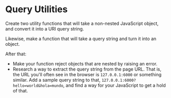 # Query Utilities

Create two utility functions that will take a non-nested JavaScript object, and convert it into a URI query string.

Likewise, make a function that will take a query string and turn it into an object.

After that:

- Make your function reject objects that are nested by raising an error.
- Research a way to extract the query string from the page URL. That is, the URL you'll often see in the browser is `127.0.0.1:6000` or something similar. Add a sample query string to that, `127.0.0.1:6000?hello=world&hola=mundo`, and find a way for your JavaScript to get a hold of that.
